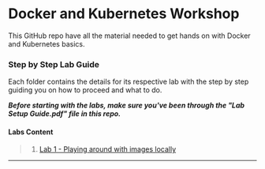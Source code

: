# Docker and Kubernetes Workshop

This GitHub repo have all the material needed to get hands on with Docker and Kubernetes basics.

### Step by Step Lab Guide

Each folder contains the details for its respective lab with the step by step guiding you on how to proceed and what to do.

_**Before starting with the labs, make sure you've been through the "Lab Setup Guide.pdf" file in this repo.**_

#### Labs Content

>1. [Lab 1 - Playing around with images locally](https://github.com/brunocfnba/docker-kubernetes-workshop/edit/master/lab1/)

---



